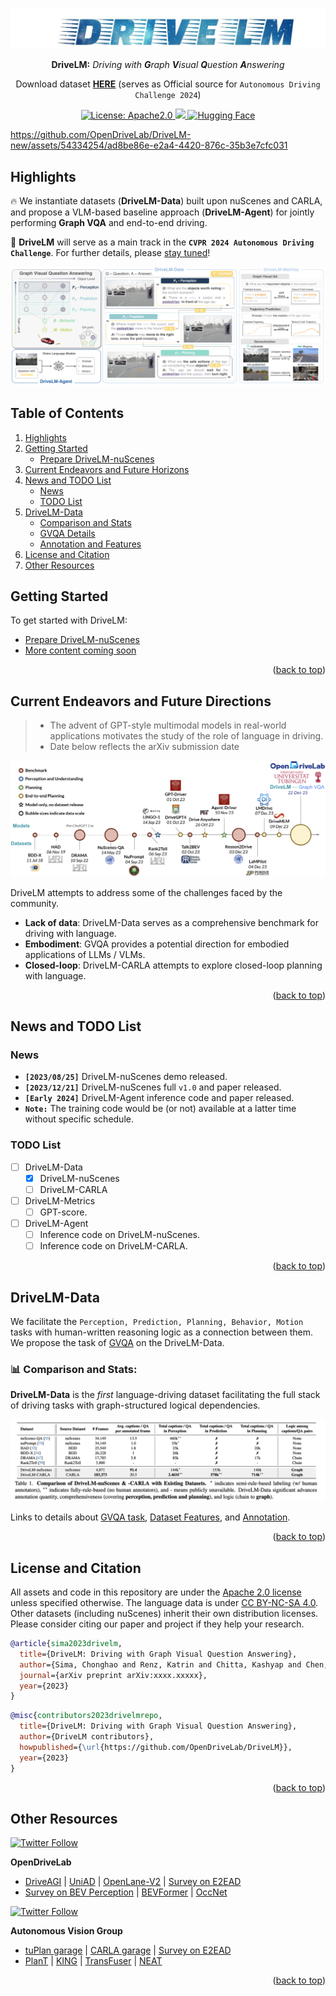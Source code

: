 <div id="top" align="center">

<p align="center">
  <img src="assets/images/repo/title_v2.jpg">
</p>
    
**DriveLM:** *Driving with **G**raph **V**isual **Q**uestion **A**nswering*

Download dataset [**HERE**](docs/data_prep_nus.md) (serves as Official source for `Autonomous Driving Challenge 2024`)
</div>

<div id="top" align="center">
  
<a href="#license-and-citation">
  <img alt="License: Apache2.0" src="https://img.shields.io/badge/license-Apache%202.0-blue.svg"/>
</a>

<a href="#getting-start">
  <img src="https://img.shields.io/badge/Latest%20release-v1.0-yellow"/>
</a>

<a href="https://huggingface.co/datasets/OpenDrive/DriveLM" target="_blank">
    <img alt="Hugging Face" src="https://img.shields.io/badge/%F0%9F%A4%97%20Hugging%20Face-DriveLM-ffc107?color=ffc107&logoColor=white" />
  </a>

<!-- <a href="https://opendrivelab.github.io/DriveLM" target="_blank">
    <img alt="Github Page" src="https://img.shields.io/badge/Project%20Page-white?logo=GitHub&color=green" />
  </a> -->

</div>


<!-- > https://github.com/OpenDriveLab/DriveLM/assets/103363891/67495435-4a32-4614-8d83-71b5c8b66443 -->

<!-- > above is old demo video. demo scene token: cc8c0bf57f984915a77078b10eb33198 -->

https://github.com/OpenDriveLab/DriveLM-new/assets/54334254/ad8be86e-e2a4-4420-876c-35b3e7cfc031

<!-- > above is new demo video. demo scene token: cc8c0bf57f984915a77078b10eb33198 -->

## Highlights <a name="highlight"></a>

🔥 We instantiate datasets (**DriveLM-Data**) built upon nuScenes and CARLA, and propose a VLM-based baseline approach (**DriveLM-Agent**) for jointly performing **Graph VQA** and end-to-end driving. 

<!-- 🔥 **The key insight** is that with our proposed suite, we obtain a suitable proxy task to mimic the human reasoning process during driving.  -->

🏁 **DriveLM** will serve as a main track in the **`CVPR 2024 Autonomous Driving Challenge`**. For further details, please [stay tuned](https://opendrivelab.com/AD24Challenge.html)!

<p align="center">
  <img src="assets/images/repo/drivelm_teaser.jpg">
</p>


<!-- ### Highlights of the DriveLM-Data -->

<!-- #### In the view of full-stack autonomous driving
- 🛣 Completeness in functionality (covering **Perception**, **Prediction**, and **Planning** QA pairs).


<p align="center">
  <img src="assets/images/repo/point_1.png">
</p>  -->


<!-- - 🔜 Reasoning for future events that have not yet happened.
  - Many **"What If"**-style questions: imagine the future by language.
 

<p align="center">
  <img src="assets/images/repo/point_2.png" width=70%>
</p>

- ♻ Task-driven decomposition.
  - **One** scene-level description into **many** frame-level trajectories & planning QA pairs.

<p align="center">
  <img src="assets/images/repo/point_3.png">
</p> -->

<!-- ### Highlights of the DriveLM-Agent -->

<!-- #### In the view of the general Vision Language Models -->
<!-- 🕸️ Multi-modal **Graph Visual Question Answering** (GVQA) benchmark for structured reasoning in the general Vision Language Models.

https://github.com/OpenDriveLab/DriveLM-new/assets/75412366/78c32442-73c8-4f1d-ab69-34c15e7060af -->

<!-- > above is graph VQA demo video.  -->

## Table of Contents
1. [Highlights](#highlight)
2. [Getting Started](#gettingstarted)
   - [Prepare DriveLM-nuScenes](docs/data_prep_nus.md)  
3. [Current Endeavors and Future Horizons](#timeline)
4. [News and TODO List](#newsandtodolist)
   - [News](#news)
   - [TODO List](#todolist)
5. [DriveLM-Data](#drivelmdata)
   - [Comparison and Stats](#comparison)
   - [GVQA Details](docs/gvqa.md)
   - [Annotation and Features](docs/data_details.md)
6. [License and Citation](#licenseandcitation)
7. [Other Resources](#otherresources)

<!--
- [News](#news)
- [DriveLM-Data](#drivelm-data)
- [Getting Started](#getting-started)
- [License and Citation](#license-and-citation)
- [Other Resources](#other-resources) -->


## Getting Started <a name="gettingstarted"></a>
To get started with DriveLM: 
- [Prepare DriveLM-nuScenes](/docs/data_prep_nus.md)
- [More content coming soon](#todolist)

<p align="right">(<a href="#top">back to top</a>)</p>


## Current Endeavors and Future Directions  <a name="timeline"></a>
> - The advent of GPT-style multimodal models in real-world applications motivates the study of the role of language in driving.
> - Date below reflects the arXiv submission date

<p align="center">
  <img src="assets/images/repo/drivelm_timeline_v2.jpg">
</p>

DriveLM attempts to address some of the challenges faced by the community.

- **Lack of data**: DriveLM-Data serves as a comprehensive benchmark for driving with language.
- **Embodiment**: GVQA provides a potential direction for embodied applications of LLMs / VLMs.
- **Closed-loop**: DriveLM-CARLA attempts to explore closed-loop planning with language.

<p align="right">(<a href="#top">back to top</a>)</p>

## News and TODO List <a name="newsandtodolist"></a>

### News <a name="news"></a>

- **`[2023/08/25]`** DriveLM-nuScenes demo released.
- **`[2023/12/21]`** DriveLM-nuScenes full `v1.0` and paper released.
- **`[Early 2024]`** DriveLM-Agent inference code and paper released.
- **`Note:`** The training code would be (or not) available at a latter time without specific schedule.

### TODO List <a name="todolist"></a>

- [ ] DriveLM-Data
  - [x] DriveLM-nuScenes
  - [ ] DriveLM-CARLA
- [ ] DriveLM-Metrics
  - [ ] GPT-score.
- [ ] DriveLM-Agent
  - [ ] Inference code on DriveLM-nuScenes.
  - [ ] Inference code on DriveLM-CARLA.

<p align="right">(<a href="#top">back to top</a>)</p>

## DriveLM-Data <a name="drivelmdata"></a>

We facilitate the `Perception, Prediction, Planning, Behavior, Motion` tasks with human-written reasoning logic as a connection between them. We propose the task of [GVQA](docs/gvqa.md) on the DriveLM-Data. 

<!-- DriveLM is an autonomous driving (**AD**) dataset incorporating linguistic information. Through DriveLM, we want to connect large language models and autonomous driving systems, and eventually introduce the reasoning ability of Large Language Models in autonomous driving (**AD**) to make decisions and ensure explainable planning. -->

<!-- In DriveLM, we study how vision-language models (VLMs) trained on web-scale data can be integrated into end-to-end driving systems to boost generalization and enable interactivity with human users.

Specifically, we aim to facilitate `Perception, Prediction, Planning, Behavior, Motion` tasks with human-written reasoning logic as a connection. We propose the task of GVQA to connect the QA pairs in a graph-style structure. To support this novel task, we provide the DriveLM-Data.


### What is GVQA?
The most exciting aspect of the dataset is that the questions and answers (`QA`) are connected in a graph-style structure, with QA pairs as every node and potential logical progression as the edges. The reason for doing this in the AD domain is that AD tasks are well-defined per stage, from raw sensor input to final control action through perception, prediction and planning.

Its key difference to prior VQA tasks for AD is the availability of logical dependencies between QAs, which can be used to guide the answering process. -->

### 📊 Comparison and Stats: <a name="comparison"></a>
**DriveLM-Data** is the *first* language-driving dataset facilitating the full stack of driving tasks with graph-structured logical dependencies.
<!-- <center>
  
| Language Dataset  | Base Dataset |      Language Form    |   Perspectives | Scale      |  Release?|
|:---------:|:-------------:|:-------------:|:------:|:--------------------------------------------:|:----------:|
| [BDD-X 2018](https://github.com/JinkyuKimUCB/explainable-deep-driving)  |  [BDD](https://bdd-data.berkeley.edu/)  | Description | Perception & Reasoning    | 8M frames, 20k text strings   |**:heavy_check_mark:**|
| [HAD 2019](https://usa.honda-ri.com/had)  |  [HDD](https://usa.honda-ri.com/hdd)  | Advice | Goal-oriented & stimulus-driven advice | 5,675 video clips, 45k text strings   |**:heavy_check_mark:**|
| [DRAMA 2022](https://usa.honda-ri.com/drama)   |    - | Description | Perception & Planning results | 18k frames, 100k text strings | **:heavy_check_mark:**|
| [Rank2Tell 2023](https://arxiv.org/abs/2309.06597)   |   - | Perception & Planning results |  QA + Captions | 5k frames | :x: |
| [nuScenes-QA 2023](https://arxiv.org/abs/2305.14836)   |   [nuScenes](https://www.nuscenes.org/)  | QA |  Perception Result     | 30k frames, 460k generated QA pairs|**:heavy_check_mark:**|
| [nuPrompt 2023](https://arxiv.org/abs/2309.04379)   |   [nuScenes](https://www.nuscenes.org/)  | Object Description |  Perception Result     | 30k frames, 35k semi-generated QA pairs| :x:|
| **DriveLM 2023** | [nuScenes](https://www.nuscenes.org/) | **:boom: QA + Scene Description** | **:boom:Perception, Prediction and Planning with Logic** | 30k frames, 360k annotated QA pairs |**:heavy_check_mark:** |

</center> -->

<p align="center">
  <img src="assets/images/repo/paper_data_comp.png">
</p>

Links to details about [GVQA task](docs/gvqa.md), [Dataset Features](docs/data_details.md/#features), and [Annotation](docs/data_details.md/#annotation).

<!-- More details can be found [HERE](docs/data_details.md). -->
<!--
### What is included in the DriveLM-Data?
DriveLM-Data comprises two distinct components: DriveLM-nuScenes and DriveLM-CARLA. In the case of DriveLM-nuScenes, we construct our dataset based on the prevailing nuScenes dataset. As for DriveLM-CARLA, we collect data from the CARLA simulator. The most central element of DriveLM is frame-based `multi-stage` `QA`. `Perception` questions require the model to recognize objects in the scene. `Prediction` questions ask the model to predict the future status of important objects in the scene. `Planning` questions prompt the model to give reasonable planning actions and avoid dangerous ones. We also include a `Behavior` question that provides behavior templates which aggregate the information from the other question types.


### How about the annotation process?

<p align="center">
  <img src="assets/images/repo/paper_data.jpg">
</p>

**For DriveLM-nuScenes:**

1️⃣ Keyframe selection. Given all frames in one clip, the annotator selects the keyframes that need annotation. The criterion is that those frames should involve changes in ego-vehicle movement status (lane changes, sudden stops, start after a stop, etc.).

2️⃣ Key objects selection. Given keyframes, the annotator needs to pick up key objects in the six surrounding images. The criterion is that those objects should be able to affect the action of the ego vehicle (traffic signals, pedestrians crossing the road, other vehicles that move in the direction of the ego vehicle, etc.).

3️⃣ Question and answer annotation. Given those key objects, we automatically generate questions regarding single or multiple objects about perception, prediction, and planning. More details can be found in our data.

**For DriveLM-CARLA:**

We collect data using CARLA 0.9.14 in the Leaderboard 2.0 framework with a privileged rule-based expert. We set up a series of routes in urban, residential, and rural areas and execute the expert on these routes. During this process, we collect the necessary sensor data, generate relevant QAs based on privileged information about objects and the scene, and organize the logical relationships to connect this series of QAs into a graph.

-->

<p align="right">(<a href="#top">back to top</a>)</p>




## License and Citation <a name="licenseandcitation"></a>
All assets and code in this repository are under the [Apache 2.0 license](./LICENSE) unless specified otherwise. The language data is under [CC BY-NC-SA 4.0](https://creativecommons.org/licenses/by-nc-sa/4.0/). Other datasets (including nuScenes) inherit their own distribution licenses. Please consider citing our paper and project if they help your research.

```BibTeX
@article{sima2023drivelm,
  title={DriveLM: Driving with Graph Visual Question Answering},
  author={Sima, Chonghao and Renz, Katrin and Chitta, Kashyap and Chen, Li and Zhang, Hanxue and Xie, Chengen and Luo, Ping and Geiger, Andreas and Li, Hongyang},
  journal={arXiv preprint arXiv:xxxx.xxxxx},
  year={2023}
}
```

```BibTeX
@misc{contributors2023drivelmrepo,
  title={DriveLM: Driving with Graph Visual Question Answering},
  author={DriveLM contributors},
  howpublished={\url{https://github.com/OpenDriveLab/DriveLM}},
  year={2023}
}
```

<p align="right">(<a href="#top">back to top</a>)</p>

## Other Resources <a name="otherresources"></a>
<a href="https://twitter.com/OpenDriveLab" target="_blank">
    <img alt="Twitter Follow" src="https://img.shields.io/twitter/follow/OpenDriveLab?style=social&color=brightgreen&logo=twitter" />
  </a>

<!-- <a href="https://opendrivelab.com" target="_blank">
  <img src="https://img.shields.io/badge/contact%40opendrivelab.com-white?style=social&logo=gmail">
</a> -->

<!--
 [![Page Views Count](https://badges.toozhao.com/badges/01H9CR01K73G1S0AKDMF1ABC73/blue.svg)](https://badges.toozhao.com/stats/01H9CR01K73G1S0AKDMF1ABC73 "Get your own page views count badge on badges.toozhao.com")
-->

**OpenDriveLab**
- [DriveAGI](https://github.com/OpenDriveLab/DriveAGI) | [UniAD](https://github.com/OpenDriveLab/UniAD) | [OpenLane-V2](https://github.com/OpenDriveLab/OpenLane-V2) | [Survey on E2EAD](https://github.com/OpenDriveLab/End-to-end-Autonomous-Driving)
- [Survey on BEV Perception](https://github.com/OpenDriveLab/BEVPerception-Survey-Recipe) | [BEVFormer](https://github.com/fundamentalvision/BEVFormer) | [OccNet](https://github.com/OpenDriveLab/OccNet)

<a href="https://twitter.com/AutoVisionGroup" target="_blank">
    <img alt="Twitter Follow" src="https://img.shields.io/twitter/follow/Awesome Vision Group?style=social&color=brightgreen&logo=twitter" />
  </a>

**Autonomous Vision Group**
- [tuPlan garage](https://github.com/autonomousvision/tuplan_garage) | [CARLA garage](https://github.com/autonomousvision/carla_garage) | [Survey on E2EAD](https://github.com/OpenDriveLab/End-to-end-Autonomous-Driving)
- [PlanT](https://github.com/autonomousvision/plant) | [KING](https://github.com/autonomousvision/king) | [TransFuser](https://github.com/autonomousvision/transfuser) | [NEAT](https://github.com/autonomousvision/neat)

<p align="right">(<a href="#top">back to top</a>)</p>
